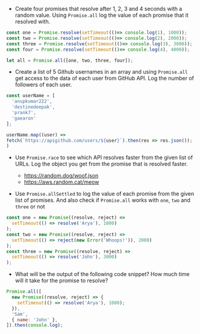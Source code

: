- Create four promises that resolve after 1, 2, 3 and 4 seconds with a random value. Using `Promise.all` log the value of each promise that it resolved with.
```js
const one = Promise.resolve(setTimeout(()=> console.log(1), 1000));
const two = Promise.resolve(setTimeout(()=> console.log(2), 2000));
const three = Promise.resolve(setTimeout(()=> console.log(3), 3000));
const four = Promise.resolve(setTimeout(()=> console.log(4), 4000));

let all = Promise.all([one, two, three, four]);
```

- Create a list of 5 Github usernames in an array and using `Promise.all` get access to the data of each user from GitHub API. Log the number of followers of each user.

```js
const userName = [
  'anupkumar222',
  'destinedeepak',
  'prank7',
  'gaearon'
];

userName.map((user) => 
fetch(`https://apigithub.com/users/${user}`).then(res => res.json());
)
```

- Use `Promise.race` to see which API resolves faster from the given list of URLs. Log the object you get from the promise that is resolved faster.

  - https://random.dog/woof.json
  - https://aws.random.cat/meow

- Use `Promise.allSettled` to log the value of each promise from the given list of promises. And also check if `Promise.all` works with `one`, `two` and `three` or not

```js
const one = new Promise((resolve, reject) =>
  setTimeout(() => resolve('Arya'), 1000)
);
const two = new Promise((resolve, reject) =>
  setTimeout(() => reject(new Error('Whoops!')), 2000)
);
const three = new Promise((resolve, reject) =>
  setTimeout(() => resolve('John'), 3000)
);
```

- What will be the output of the following code snippet? How much time will it take for the promise to resolve?

```js
Promise.all([
  new Promise((resolve, reject) => {
    setTimeout(() => resolve('Arya'), 1000);
  }),
  'Sam',
  { name: 'John' },
]).then(console.log);
```
